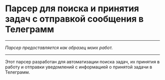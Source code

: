 # Парсер для поиска и принятия задач с отправкой сообщения в Телеграмм

---
*Парсер предоставляется как образец моих работ.*

---
Этот парсер разработан для автоматизации поиска задач, их принятия в работу и отправки уведомлений с информацией о принятой задачи в Телеграмм.